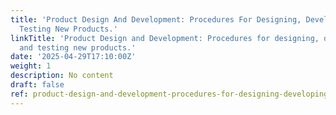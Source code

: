 ```yaml
---
title: 'Product Design And Development: Procedures For Designing, Developing, And
  Testing New Products.'
linkTitle: 'Product Design and Development: Procedures for designing, developing,
  and testing new products.'
date: '2025-04-29T17:10:00Z'
weight: 1
description: No content
draft: false
ref: product-design-and-development-procedures-for-designing-developing-and-testing-new-products
---
```


